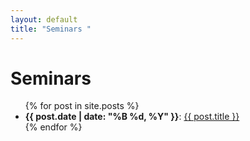 ```yaml
---
layout: default
title: "Seminars "
---
```


# Seminars

<ul>
{% for post in site.posts %}
  <li>
    <strong>{{ post.date | date: "%B %d, %Y" }}</strong>:
    <a href="{{ site.baseurl }}{{ post.url }}">{{ post.title }}</a>
  </li>
{% endfor %}
</ul>
